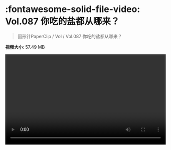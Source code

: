 # :fontawesome-solid-file-video: Vol.087 你吃的盐都从哪来？

> 回形针PaperClip / Vol / Vol.087 你吃的盐都从哪来？

**视频大小**: 57.49 MB

<video id="V-e1b1ece93b65e2cab5729164efe5366e" width="512" height="288" preload="none" playsinline webkit-playsinline></video>